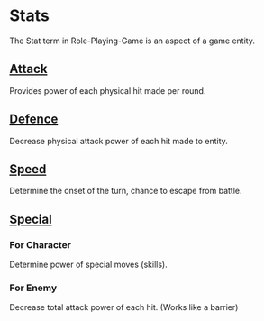 # Stats

The Stat term in Role-Playing-Game is an aspect of a game entity.

## [Attack](https://github.com/Alexxx180/Desert-Rage/blob/master/Desert-Rage/Resources/Media/Images/Menu/Stats/Attack.svg)

Provides power of each physical hit made per round.

## [Defence](https://github.com/Alexxx180/Desert-Rage/blob/master/Desert-Rage/Resources/Media/Images/Menu/Stats/Defence.svg)

Decrease physical attack power of each hit made to entity.

## [Speed](https://github.com/Alexxx180/Desert-Rage/blob/master/Desert-Rage/Resources/Media/Images/Menu/Stats/Speed.svg)

Determine the onset of the turn, chance to escape from battle.

## [Special](https://github.com/Alexxx180/Desert-Rage/blob/master/Desert-Rage/Resources/Media/Images/Menu/Stats/Special.svg)

### For Character

Determine power of special moves (skills).

### For Enemy

Decrease total attack power of each hit. (Works like a barrier)
